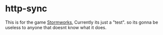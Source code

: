 # http-sync
This is for the game [Stormworks](https://store.steampowered.com/app/573090/), Currently its just a "test".
so its gonna be useless to anyone that doesnt know what it does.